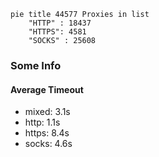 
```mermaid
pie title 44577 Proxies in list
    "HTTP" : 18437
    "HTTPS": 4581
    "SOCKS" : 25608
```

### Some Info
#### Average Timeout

- mixed: 3.1s
- http: 1.1s
- https: 8.4s
- socks: 4.6s